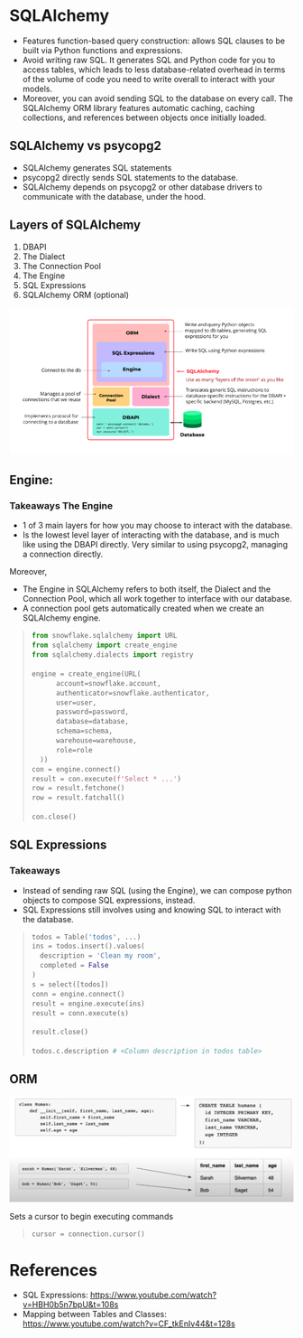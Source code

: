 # SQLAlchemy 

- Features function-based query construction: allows SQL clauses to be built via Python functions and expressions.
- Avoid writing raw SQL. It generates SQL and Python code for you to access tables, which leads to less database-related overhead in terms of the volume of code you need to write overall to interact with your models.
- Moreover, you can avoid sending SQL to the database on every call. The SQLAlchemy ORM library features automatic caching, caching collections, and references between objects once initially loaded.

## SQLAlchemy vs psycopg2
- SQLAlchemy generates SQL statements
- psycopg2 directly sends SQL statements to the database.
- SQLAlchemy depends on psycopg2 or other database drivers to communicate with the database, under the hood.

## Layers of SQLAlchemy
1. DBAPI
2. The Dialect
3. The Connection Pool
4. The Engine
5. SQL Expressions
6. SQLAlchemy ORM (optional)

![image](images/sqlalchemy-layers-of-abstraction.png)

## Engine:
### Takeaways The Engine
- 1 of 3 main layers for how you may choose to interact with the database.
- Is the lowest level layer of interacting with the database, and is much like using the DBAPI directly. Very similar to using psycopg2, managing a connection directly.

Moreover,
- The Engine in SQLAlchemy refers to both itself, the Dialect and the Connection Pool, which all work together to interface with our database.
- A connection pool gets automatically created when we create an SQLAlchemy engine.

>```python 
> from snowflake.sqlalchemy import URL
> from sqlalchemy import create_engine
> from sqlalchemy.dialects import registry
>
> engine = create_engine(URL(
>       account=snowflake.account,
>       authenticator=snowflake.authenticator,
>       user=user,
>       password=password,
>       database=database,
>       schema=schema,
>       warehouse=warehouse,
>       role=role
>   ))
> con = engine.connect()
> result = con.execute(f'Select * ...')
> row = result.fetchone()
> row = result.fatchall()
> 
> con.close()
>```

## SQL Expressions
### Takeaways
- Instead of sending raw SQL (using the Engine), we can compose python objects to compose SQL expressions, instead.
- SQL Expressions still involves using and knowing SQL to interact with the database.

>```python 
> todos = Table('todos', ...)
> ins = todos.insert().values(
>   description = 'Clean my room',
>   completed = False
> )
> s = select([todos])
> conn = engine.connect()
> result = engine.execute(ins)
> result = conn.execute(s)
>
> result.close()
>
> todos.c.description # <Column description in todos table>
>```

## ORM
![image](images/pysql.png)

Sets a cursor to begin executing commands
>```python 
> cursor = connection.cursor()
>```

# References
- SQL Expressions: https://www.youtube.com/watch?v=HBH0b5n7bpU&t=108s
- Mapping between Tables and Classes: https://www.youtube.com/watch?v=CF_tkEnIv44&t=128s

